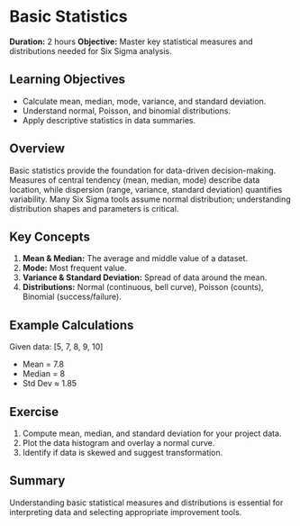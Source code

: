 # Basic Statistics

**Duration:** 2 hours
**Objective:** Master key statistical measures and distributions needed for Six Sigma analysis.

## Learning Objectives
- Calculate mean, median, mode, variance, and standard deviation.  
- Understand normal, Poisson, and binomial distributions.  
- Apply descriptive statistics in data summaries.

## Overview
Basic statistics provide the foundation for data-driven decision-making. Measures of central tendency (mean, median, mode) describe data location, while dispersion (range, variance, standard deviation) quantifies variability.
Many Six Sigma tools assume normal distribution; understanding distribution shapes and parameters is critical.

## Key Concepts
1. **Mean & Median:** The average and middle value of a dataset.  
2. **Mode:** Most frequent value.  
3. **Variance & Standard Deviation:** Spread of data around the mean.  
4. **Distributions:** Normal (continuous, bell curve), Poisson (counts), Binomial (success/failure).

## Example Calculations
Given data: [5, 7, 8, 9, 10]
- Mean = 7.8
- Median = 8
- Std Dev ≈ 1.85

## Exercise
1. Compute mean, median, and standard deviation for your project data.  
2. Plot the data histogram and overlay a normal curve.  
3. Identify if data is skewed and suggest transformation.

## Summary
Understanding basic statistical measures and distributions is essential for interpreting data and selecting appropriate improvement tools.